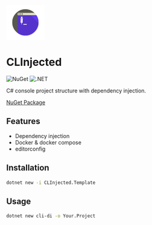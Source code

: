 <img src="clinjection.png" alt="clinjected logo" width="20%"/>

# CLInjected

![NuGet](https://github.com/afgalvan/CLInjected/actions/workflows/publish.yml/badge.svg)
![.NET](https://github.com/afgalvan/CLInjected/actions/workflows/dotnet.yml/badge.svg)

C# console project structure with dependency injection.

[NuGet Package](https://www.nuget.org/packages/CLInjected.Template/)

## Features
- Dependency injection
- Docker & docker compose
- editorconfig

## Installation

```bash
dotnet new -i CLInjected.Template
```

## Usage

```bash
dotnet new cli-di -o Your.Project
```
